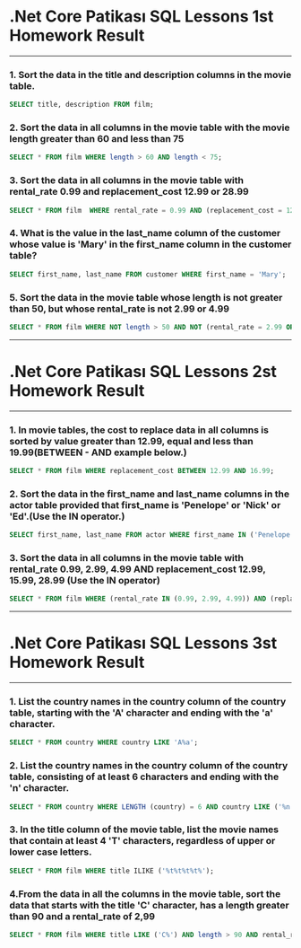 # .Net Core Patikası SQL Lessons 1st Homework Result
- - -

### 1. Sort the data in the title and description columns in the movie table.
~~~sql
SELECT title, description FROM film;
~~~
### 2. Sort the data in all columns in the movie table with the movie  length greater than 60 and less than 75
~~~sql
SELECT * FROM film WHERE length > 60 AND length < 75;
~~~

### 3. Sort the data in all columns in the movie table with rental_rate 0.99 and replacement_cost 12.99 or 28.99
~~~sql
SELECT * FROM film  WHERE rental_rate = 0.99 AND (replacement_cost = 12.99 OR replacement_cost = 28.99);
~~~
### 4. What is the value in the last_name column of the customer whose value is 'Mary' in the first_name column in the customer table?
~~~sql
SELECT first_name, last_name FROM customer WHERE first_name = 'Mary';
~~~

### 5. Sort the data in the movie table whose length is not greater than 50, but whose rental_rate is not 2.99 or 4.99 
~~~sql
SELECT * FROM film WHERE NOT length > 50 AND NOT (rental_rate = 2.99 OR rental_rate =4.99);
~~~
- - -
# .Net Core Patikası SQL Lessons 2st Homework Result
- - -

### 1. In movie tables, the cost to replace data in all columns is sorted by value greater than 12.99, equal and less than 19.99(BETWEEN - AND example below.)
~~~sql
SELECT * FROM film WHERE replacement_cost BETWEEN 12.99 AND 16.99; 
~~~
### 2. Sort the data in the first_name and last_name columns in the actor table provided that first_name is 'Penelope' or 'Nick' or 'Ed'.(Use the IN operator.)
~~~sql
SELECT first_name, last_name FROM actor WHERE first_name IN ('Penelope', 'Nick', 'Ed');
~~~
### 3. Sort the data in all columns in the movie table with rental_rate 0.99, 2.99, 4.99 AND replacement_cost 12.99, 15.99, 28.99 (Use the IN operator)
~~~sql
SELECT * FROM film WHERE (rental_rate IN (0.99, 2.99, 4.99)) AND (replacement_cost IN (12.99, 15.99, 28.99));
~~~

- - -
# .Net Core Patikası SQL Lessons 3st Homework Result
- - -
### 1. List the country names in the country column of the country table, starting with the 'A' character and ending with the 'a' character.
~~~sql
SELECT * FROM country WHERE country LIKE 'A%a';
~~~
### 2. List the country names in the country column of the country table, consisting of at least 6 characters and ending with the 'n' character.
~~~sql
SELECT * FROM country WHERE LENGTH (country) = 6 AND country LIKE ('%n');
~~~
### 3. In the title column of the movie table, list the movie names that contain at least 4 'T' characters, regardless of upper or lower case letters.
~~~sql
SELECT * FROM film WHERE title ILIKE ('%t%t%t%t%');
~~~
### 4.From the data in all the columns in the movie table, sort the data that starts with the title 'C' character, has a length greater than 90 and a rental_rate of 2,99
~~~sql
SELECT * FROM film WHERE title LIKE ('C%') AND length > 90 AND rental_rate = 2.99;
~~~

<!-- ~~~sql

~~~ -->
